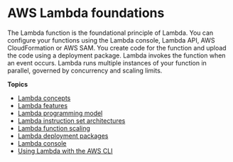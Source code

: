 # AWS Lambda foundations<a name="lambda-foundation"></a>

The Lambda function is the foundational principle of Lambda\. You can configure your functions using the Lambda console, Lambda API, AWS CloudFormation or AWS SAM\. You create code for the function and upload the code using a deployment package\. Lambda invokes the function when an event occurs\. Lambda runs multiple instances of your function in parallel, governed by concurrency and scaling limits\.

**Topics**
+ [Lambda concepts](gettingstarted-concepts.md)
+ [Lambda features](gettingstarted-features.md)
+ [Lambda programming model](foundation-progmodel.md)
+ [Lambda instruction set architectures](foundation-arch.md)
+ [Lambda function scaling](invocation-scaling.md)
+ [Lambda deployment packages](gettingstarted-package.md)
+ [Lambda console](foundation-console.md)
+ [Using Lambda with the AWS CLI](gettingstarted-awscli.md)